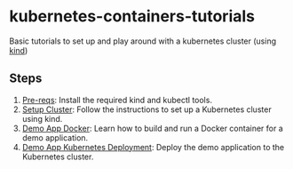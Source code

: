 # kubernetes-containers-tutorials
Basic tutorials to set up and play around with a kubernetes cluster (using [kind](https://kind.sigs.k8s.io/))

## Steps
1. [Pre-reqs](./setup/install-kind-kubectl.md): Install the required kind and kubectl tools.
2. [Setup Cluster](./setup/setup-kind-cluster.md): Follow the instructions to set up a Kubernetes cluster using kind.
3. [Demo App Docker](./demo-app-docker/README.md): Learn how to build and run a Docker container for a demo application.
4. [Demo App Kubernetes Deployment](./demo-app-k8s-deployment/README.md): Deploy the demo application to the Kubernetes cluster.
